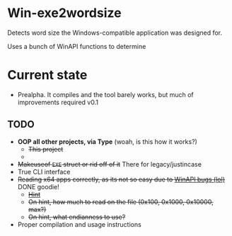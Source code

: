 # Win-exe2wordsize
Detects word size the Windows-compatible application was designed for.

Uses a bunch of WinAPI functions to determine

# Current state
* Prealpha. It compiles and the tool barely works, but much of improvements required
v0.1

## TODO

* **OOP all other projects, via Type** (woah, is this how it works?)
	* ~~This project~~
	* 
* ~~Makeuseof `EXE` struct or rid off of it~~ There for legacy/justincase
* True CLI interface
* ~~Reading x64 apps correctly, as its not so easy due to [WinAPI bugs (lol)](https://stackoverflow.com/questions/25063530/why-do-i-get-nonsense-from-getmodulefilenameex-on-64-bit-windows-8)~~ DONE goodie!
	* ~~[Hint](https://superuser.com/questions/358434/how-to-check-if-a-binary-is-32-or-64-bit-on-windows)~~
	* ~~On hint, how much to read on the file (0x100, 0x1000, 0x10000, max?)~~
	* ~~On hint, what endianness to use?~~
* Proper compilation and usage instructions
